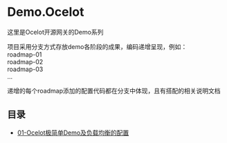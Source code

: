 # Demo.Ocelot

这里是Ocelot开源网关的Demo系列

项目采用分支方式存放demo各阶段的成果，编码递增呈现，例如：  
  roadmap-01  
  roadmap-02  
  roadmap-03  
  ...  
  
递增的每个roadmap添加的配置代码都在分支中体现，且有搭配的相关说明文档

## 目录
- [01-Ocelot极简单Demo及负载均衡的配置](01-Ocelot极简单Demo及负载均衡的配置)
